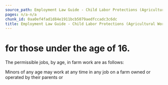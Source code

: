 ```yaml
---
source_path: Employment Law Guide - Child Labor Protections (Agricultural Work).md
pages: n/a-n/a
chunk_id: 0aa0ef4fad1d84e1911bcb5079aedfccadc3c6dc
title: Employment Law Guide - Child Labor Protections (Agricultural Work)
---
```

# for those under the age of 16.

The permissible jobs, by age, in farm work are as follows:

Minors of any age may work at any time in any job on a farm owned or operated by their parents or
